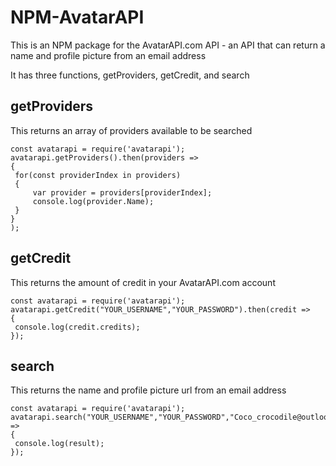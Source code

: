 # NPM-AvatarAPI
This is an NPM package for the AvatarAPI.com API - an API that can return a name and profile picture from an email address

It has three functions, getProviders, getCredit, and search

## getProviders
This returns an array of providers available to be searched
```
const avatarapi = require('avatarapi');
avatarapi.getProviders().then(providers => 
{
 for(const providerIndex in providers)
 {
	 var provider = providers[providerIndex];
	 console.log(provider.Name);
 }
}
);
```

## getCredit
This returns the amount of credit in your AvatarAPI.com account
```
const avatarapi = require('avatarapi');
avatarapi.getCredit("YOUR_USERNAME","YOUR_PASSWORD").then(credit => 
{
 console.log(credit.credits);
});
```

## search
This returns the name and profile picture url from an email address
```
const avatarapi = require('avatarapi');
avatarapi.search("YOUR_USERNAME","YOUR_PASSWORD","Coco_crocodile@outlook.com").then(result => 
{
 console.log(result);
});
```
